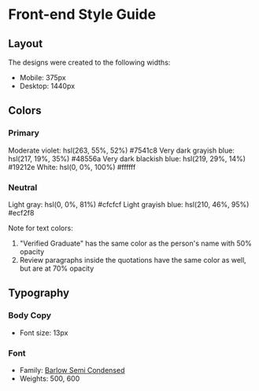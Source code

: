 # Front-end Style Guide

## Layout

The designs were created to the following widths:

- Mobile: 375px
- Desktop: 1440px

## Colors

### Primary

Moderate violet: hsl(263, 55%, 52%)    #7541c8
Very dark grayish blue: hsl(217, 19%, 35%)    #48556a
Very dark blackish blue: hsl(219, 29%, 14%)  #19212e
White: hsl(0, 0%, 100%)    #ffffff

### Neutral

Light gray: hsl(0, 0%, 81%)   #cfcfcf
Light grayish blue: hsl(210, 46%, 95%)   #ecf2f8

Note for text colors:

1. "Verified Graduate" has the same color as the person's name with 50% opacity
2. Review paragraphs inside the quotations have the same color as well, but are at 70% opacity

## Typography

### Body Copy

- Font size: 13px

### Font

- Family: [Barlow Semi Condensed](https://fonts.google.com/specimen/Barlow+Semi+Condensed)
- Weights: 500, 600
